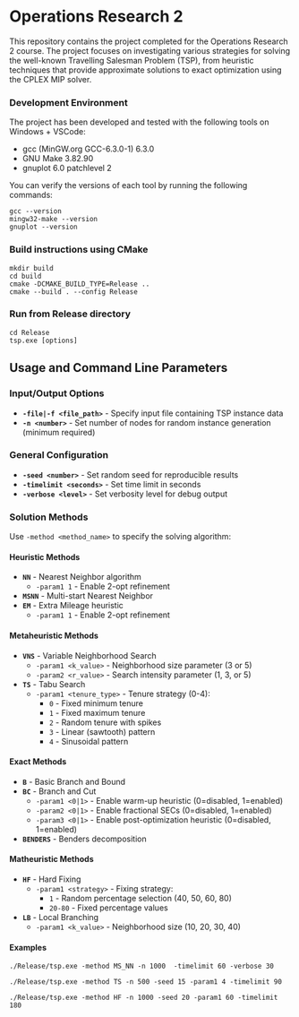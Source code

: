 # Operations Research 2
This repository contains the project completed for the Operations Research 2 course. 
The project focuses on investigating various strategies for solving the well-known Travelling Salesman Problem (TSP), from heuristic techniques that provide approximate solutions to exact optimization using the CPLEX MIP solver.

### Development Environment
The project has been developed and tested with the following tools on Windows + VSCode:
- gcc (MinGW\.org GCC-6.3.0-1) 6.3.0
- GNU Make 3.82.90
- gnuplot 6.0 patchlevel 2

You can verify the versions of each tool by running the following commands:
```
gcc --version
mingw32-make --version
gnuplot --version
```

### Build instructions using CMake
```
mkdir build
cd build
cmake -DCMAKE_BUILD_TYPE=Release ..
cmake --build . --config Release
```

### Run from Release directory
```
cd Release
tsp.exe [options]
```

## Usage and Command Line Parameters

### Input/Output Options
- **`-file|-f <file_path>`** - Specify input file containing TSP instance data
- **`-n <number>`** - Set number of nodes for random instance generation (minimum required)

### General Configuration
- **`-seed <number>`** - Set random seed for reproducible results
- **`-timelimit <seconds>`** - Set time limit in seconds 
- **`-verbose <level>`** - Set verbosity level for debug output

### Solution Methods
Use `-method <method_name>` to specify the solving algorithm:

#### Heuristic Methods
- **`NN`** - Nearest Neighbor algorithm
  - `-param1 1` - Enable 2-opt refinement
- **`MSNN`** - Multi-start Nearest Neighbor
- **`EM`** - Extra Mileage heuristic
  - `-param1 1` - Enable 2-opt refinement

#### Metaheuristic Methods
- **`VNS`** - Variable Neighborhood Search
  - `-param1 <k_value>` - Neighborhood size parameter (3 or 5)
  - `-param2 <r_value>` - Search intensity parameter (1, 3, or 5)
- **`TS`** - Tabu Search
  - `-param1 <tenure_type>` - Tenure strategy (0-4):
    - `0` - Fixed minimum tenure
    - `1` - Fixed maximum tenure
    - `2` - Random tenure with spikes
    - `3` - Linear (sawtooth) pattern
    - `4` - Sinusoidal pattern

#### Exact Methods
- **`B`** - Basic Branch and Bound
- **`BC`** - Branch and Cut
  - `-param1 <0|1>` - Enable warm-up heuristic (0=disabled, 1=enabled)
  - `-param2 <0|1>` - Enable fractional SECs (0=disabled, 1=enabled)
  - `-param3 <0|1>` - Enable post-optimization heuristic (0=disabled, 1=enabled)
- **`BENDERS`** - Benders decomposition

#### Matheuristic Methods
- **`HF`** - Hard Fixing
  - `-param1 <strategy>` - Fixing strategy:
    - `1` - Random percentage selection (40, 50, 60, 80)
    - `20-80` - Fixed percentage values 
- **`LB`** - Local Branching
  - `-param1 <k_value>` - Neighborhood size (10, 20, 30, 40)

#### Examples
```
./Release/tsp.exe -method MS_NN -n 1000  -timelimit 60 -verbose 30
```
```
./Release/tsp.exe -method TS -n 500 -seed 15 -param1 4 -timelimit 90
```
```
./Release/tsp.exe -method HF -n 1000 -seed 20 -param1 60 -timelimit 180
```